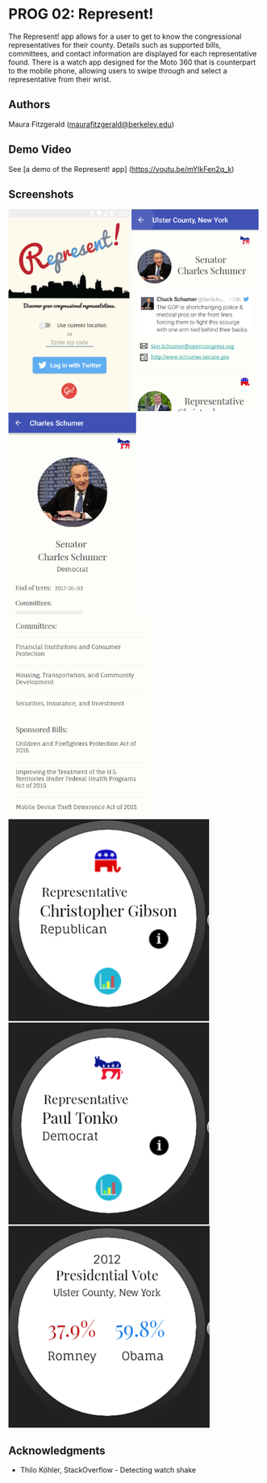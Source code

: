 # PROG 02: Represent!

The Represent! app allows for a user to get to know the congressional representatives for their county. Details such as supported bills, committees, and contact information are displayed for each representative found. There is a watch app designed for the Moto 360 that is counterpart to the mobile phone, allowing users to swipe through and select a representative from their wrist.

## Authors

Maura Fitzgerald ([maurafitzgerald@berkeley.edu](mailto:your_email@berkeley.edu))

## Demo Video

See [a demo of the Represent! app] (https://youtu.be/mYIkFen2q_k)

## Screenshots
<img src="screenshots/homeview.png" height="400" alt="Screenshot"/>
<img src="screenshots/searchview.png" height="400" alt="Screenshot"/>
<img src="screenshots/repview.png" height="400" alt="Screenshot"/>
<img src="screenshots/listview.png" height="400" alt="Screenshot"/>
<img src="screenshots/repviewwatch.png" height="400" alt="Screenshot"/>
<img src="screenshots/repview2.png" height="400" alt="Screenshot"/>
<img src="screenshots/graphview.png" height="400" alt="Screenshot"/>


## Acknowledgments

* Thilo Köhler, StackOverflow - Detecting watch shake
